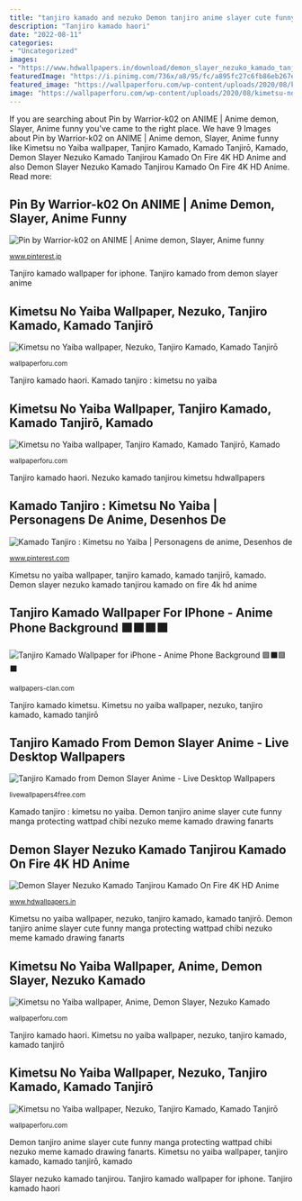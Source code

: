 ```yaml
---
title: "tanjiro kamado and nezuko Demon tanjiro anime slayer cute funny manga protecting wattpad chibi nezuko meme kamado drawing fanarts"
description: "Tanjiro kamado haori"
date: "2022-08-11"
categories:
- "Uncategorized"
images:
- "https://www.hdwallpapers.in/download/demon_slayer_nezuko_kamado_tanjirou_kamado_on_fire_4k_hd_anime-1600x900.jpg"
featuredImage: "https://i.pinimg.com/736x/a8/95/fc/a895fc27c6fb86eb267eaa6fec947036.jpg"
featured_image: "https://wallpaperforu.com/wp-content/uploads/2020/08/kimetsu-no-yaiba-wallpaper-20083114052531800x1420.jpg"
image: "https://wallpaperforu.com/wp-content/uploads/2020/08/kimetsu-no-yaiba-wallpaper-200831140637491440x2560.jpg"
---
```


If you are searching about Pin by Warrior-k02 on ANIME | Anime demon, Slayer, Anime funny you've came to the right place. We have 9 Images about Pin by Warrior-k02 on ANIME | Anime demon, Slayer, Anime funny like Kimetsu no Yaiba wallpaper, Tanjiro Kamado, Kamado Tanjirō, Kamado, Demon Slayer Nezuko Kamado Tanjirou Kamado On Fire 4K HD Anime and also Demon Slayer Nezuko Kamado Tanjirou Kamado On Fire 4K HD Anime. Read more:

## Pin By Warrior-k02 On ANIME | Anime Demon, Slayer, Anime Funny

![Pin by Warrior-k02 on ANIME | Anime demon, Slayer, Anime funny](https://i.pinimg.com/736x/0a/f3/55/0af35545e06051a8013793413e5bb405.jpg "Tanjiro kamado haori")

<small>www.pinterest.jp</small>

Tanjiro kamado wallpaper for iphone. Tanjiro kamado from demon slayer anime

## Kimetsu No Yaiba Wallpaper, Nezuko, Tanjiro Kamado, Kamado Tanjirō

![Kimetsu no Yaiba wallpaper, Nezuko, Tanjiro Kamado, Kamado Tanjirō](https://wallpaperforu.com/wp-content/uploads/2020/08/kimetsu-no-yaiba-wallpaper-200831140525311080x1920.jpg "Demon slayer nezuko kamado tanjirou kamado on fire 4k hd anime")

<small>wallpaperforu.com</small>

Tanjiro kamado haori. Kamado tanjiro : kimetsu no yaiba

## Kimetsu No Yaiba Wallpaper, Tanjiro Kamado, Kamado Tanjirō, Kamado

![Kimetsu no Yaiba wallpaper, Tanjiro Kamado, Kamado Tanjirō, Kamado](https://wallpaperforu.com/wp-content/uploads/2020/08/kimetsu-no-yaiba-wallpaper-200831140637491440x2560.jpg "Kimetsu no yaiba wallpaper, nezuko, tanjiro kamado, kamado tanjirō")

<small>wallpaperforu.com</small>

Tanjiro kamado haori. Nezuko kamado tanjirou kimetsu hdwallpapers

## Kamado Tanjiro : Kimetsu No Yaiba | Personagens De Anime, Desenhos De

![Kamado Tanjiro : Kimetsu no Yaiba | Personagens de anime, Desenhos de](https://i.pinimg.com/736x/a8/95/fc/a895fc27c6fb86eb267eaa6fec947036.jpg "Slayer nezuko kamado tanjirou")

<small>www.pinterest.com</small>

Kimetsu no yaiba wallpaper, tanjiro kamado, kamado tanjirō, kamado. Demon slayer nezuko kamado tanjirou kamado on fire 4k hd anime

## Tanjiro Kamado Wallpaper For IPhone - Anime Phone Background 🟩⬛🟩⬛

![Tanjiro Kamado Wallpaper for iPhone - Anime Phone Background 🟩⬛🟩⬛](https://wallpapers-clan.com/wp-content/uploads/2021/01/demon-slayer-tanjiro-kamado-haori-background-512x1024.jpg "Pin by warrior-k02 on anime")

<small>wallpapers-clan.com</small>

Tanjiro kamado kimetsu. Kimetsu no yaiba wallpaper, nezuko, tanjiro kamado, kamado tanjirō

## Tanjiro Kamado From Demon Slayer Anime - Live Desktop Wallpapers

![Tanjiro Kamado from Demon Slayer Anime - Live Desktop Wallpapers](https://livewallpapers4free.com/wp-content/uploads/2021/01/thumb.jpg "Demon tanjiro anime slayer cute funny manga protecting wattpad chibi nezuko meme kamado drawing fanarts")

<small>livewallpapers4free.com</small>

Kamado tanjiro : kimetsu no yaiba. Demon tanjiro anime slayer cute funny manga protecting wattpad chibi nezuko meme kamado drawing fanarts

## Demon Slayer Nezuko Kamado Tanjirou Kamado On Fire 4K HD Anime

![Demon Slayer Nezuko Kamado Tanjirou Kamado On Fire 4K HD Anime](https://www.hdwallpapers.in/download/demon_slayer_nezuko_kamado_tanjirou_kamado_on_fire_4k_hd_anime-1600x900.jpg "Tanjiro kamado kimetsu")

<small>www.hdwallpapers.in</small>

Kimetsu no yaiba wallpaper, nezuko, tanjiro kamado, kamado tanjirō. Demon tanjiro anime slayer cute funny manga protecting wattpad chibi nezuko meme kamado drawing fanarts

## Kimetsu No Yaiba Wallpaper, Anime, Demon Slayer, Nezuko Kamado

![Kimetsu no Yaiba wallpaper, Anime, Demon Slayer, Nezuko Kamado](https://wallpaperforu.com/wp-content/uploads/2020/08/kimetsu-no-yaiba-wallpaper-200831140336101440x900.jpg "Pin by warrior-k02 on anime")

<small>wallpaperforu.com</small>

Tanjiro kamado haori. Kimetsu no yaiba wallpaper, nezuko, tanjiro kamado, kamado tanjirō

## Kimetsu No Yaiba Wallpaper, Nezuko, Tanjiro Kamado, Kamado Tanjirō

![Kimetsu no Yaiba wallpaper, Nezuko, Tanjiro Kamado, Kamado Tanjirō](https://wallpaperforu.com/wp-content/uploads/2020/08/kimetsu-no-yaiba-wallpaper-20083114052531800x1420.jpg "Demon slayer nezuko kamado tanjirou kamado on fire 4k hd anime")

<small>wallpaperforu.com</small>

Demon tanjiro anime slayer cute funny manga protecting wattpad chibi nezuko meme kamado drawing fanarts. Kimetsu no yaiba wallpaper, tanjiro kamado, kamado tanjirō, kamado

Slayer nezuko kamado tanjirou. Tanjiro kamado wallpaper for iphone. Tanjiro kamado haori
